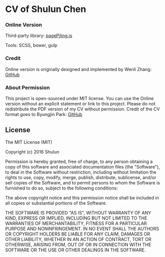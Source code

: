 # CV of Shulun Chen

### Online Version

Third-party library: [pagePiling.js](https://github.com/alvarotrigo/pagePiling.js)

Tools: SCSS, bower, gulp

### Credit 

Online version is originally designed and implemented by Wenli Zhang: [GitHub](https://github.com/ovilia)


### About Permission

This project is open-sourced under MIT license. You can use the Online version without an explicit statement or link to this project. Please do not redistribute the PDF version of my CV without permission. Credit of the CV format goes to Byungjin Park: [GitHub](https://github.com/posquit0)


## License

The MIT License (MIT)

Copyright (c) 2016 Shulun

Permission is hereby granted, free of charge, to any person obtaining a copy
of this software and associated documentation files (the "Software"), to deal
in the Software without restriction, including without limitation the rights
to use, copy, modify, merge, publish, distribute, sublicense, and/or sell
copies of the Software, and to permit persons to whom the Software is
furnished to do so, subject to the following conditions:

The above copyright notice and this permission notice shall be included in
all copies or substantial portions of the Software.

THE SOFTWARE IS PROVIDED "AS IS", WITHOUT WARRANTY OF ANY KIND, EXPRESS OR
IMPLIED, INCLUDING BUT NOT LIMITED TO THE WARRANTIES OF MERCHANTABILITY,
FITNESS FOR A PARTICULAR PURPOSE AND NONINFRINGEMENT. IN NO EVENT SHALL THE
AUTHORS OR COPYRIGHT HOLDERS BE LIABLE FOR ANY CLAIM, DAMAGES OR OTHER
LIABILITY, WHETHER IN AN ACTION OF CONTRACT, TORT OR OTHERWISE, ARISING FROM,
OUT OF OR IN CONNECTION WITH THE SOFTWARE OR THE USE OR OTHER DEALINGS IN
THE SOFTWARE.

